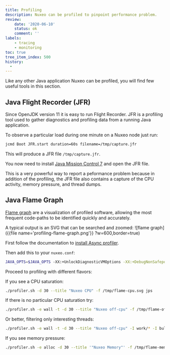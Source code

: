 ```yaml
---
title: Profiling
description: Nuxeo can be profiled to pinpoint performance problem.
review:
    date: '2020-06-10'
    status: ok
    comment: ''
labels:
    - tracing
    - monitoring
toc: true
tree_item_index: 500
history:
  -
---
```


Like any other Java application Nuxeo can be profiled, you will find few useful tools in this section.

## Java Flight Recorder (JFR)

Since OpenJDK version 11 it is easy to run Flight Recorder.
JFR is a profiling tool used to gather diagnostics and profiling data from a running Java application.

To observe a particular load during one minute on a Nuxeo node just run:

```bash
jcmd Boot JFR.start duration=60s filename=/tmp/capture.jfr
```

This will produce a JFR file `/tmp/capture.jfr`.

You now need to install [Java Mission Control 7](https://jdk.java.net/jmc/) and open the JFR file.

This is a very powerful way to report a peformance problem because in addition of the profiling,
the JFR file also contains a capture of the CPU activity, memory pressure, and thread dumps.

## Java Flame Graph

[Flame graph](http://www.brendangregg.com/flamegraphs.html) are a visualization of profiled software,
allowing the most frequent code-paths to be identified quickly and accurately.

A typical output is an SVG that can be searched and zoomed:
![flame graph]({{file name='profiling-flame-graph.png'}} ?w=600,border=true)

First follow the documentation to [install Async profiler](https://github.com/jvm-profiling-tools/async-profiler).

Then add this to your `nuxeo.conf`:
```bash
JAVA_OPTS=$JAVA_OPTS -XX:+UnlockDiagnosticVMOptions -XX:+DebugNonSafepoints
```

Proceed to profiling with different flavors:

If you see a CPU saturation:
```bash
./profiler.sh -d 30 --title "Nuxeo CPU" -f /tmp/flame-cpu.svg jps
```

If there is no particular CPU saturation try:
```bash
./profiler.sh -e wall -t -d 30 --title "Nuxeo off-cpu" -f /tmp/flame-off-cpu.svg jps
```
Or better, filtering only interesting threads:
```bash
./profiler.sh -e wall -t -d 30 --title "Nuxeo off-cpu" -I work/* -I bulk/* -I http-nio-* -I retention/* -I audit/* -I stream/* -f /tmp/flame-off-cpu.svg jps
```

If you see memory pressure:
```bash
./profiler.sh -e alloc -d 30 --title '"Nuxeo Memory"' -f /tmp/flame-mem.svg jps
```

